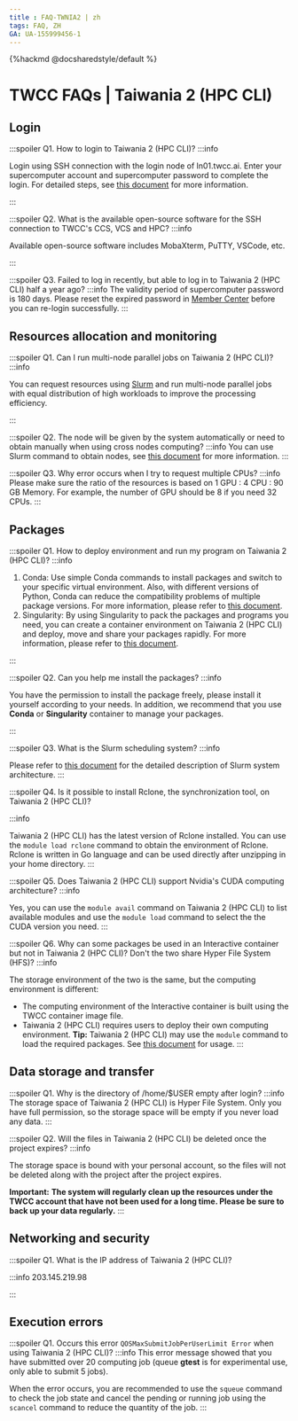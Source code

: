```yaml
---
title : FAQ-TWNIA2 | zh
tags: FAQ, ZH
GA: UA-155999456-1
---
```


{%hackmd @docsharedstyle/default %}


# TWCC FAQs | Taiwania 2 (HPC CLI)

## Login
:::spoiler Q1. How to login to Taiwania 2 (HPC CLI)?
:::info

Login using SSH connection with the login node of ln01.twcc.ai. Enter your supercomputer account and supercomputer password to complete the login. For detailed steps, see [<ins>this document<ins>](https://man.twcc.ai/@twccdocs/doc-twnia2-main-zh/%2F%40twccdocs%2Fguide-twnia2-prerequisite-for-connection-zh) for more information.

:::

:::spoiler Q2. What is the available open-source software for the SSH connection to TWCC's CCS, VCS and HPC?
:::info

Available open-source software includes MobaXterm, PuTTY, VSCode, etc.

:::

:::spoiler Q3. Failed to log in recently, but able to log in to Taiwania 2 (HPC CLI) half a year ago?
:::info
The validity period of supercomputer password is 180 days. Please reset the expired password in [<ins>Member Center<i class="fa fa-question-circle fa-question-circle-for-service" aria-hidden="true"></i></ins>](https://man.twcc.ai/@twsdocs/howto-service-access-service-zh) before you can re-login successfully.
:::


## Resources allocation and monitoring


:::spoiler Q1. Can I run multi-node parallel jobs on Taiwania 2 (HPC CLI)?
:::info

You can request resources using [<ins>Slurm</ins>](https://man.twcc.ai/@twccdocs/doc-twnia2-main-en/%2F%40twccdocs%2Fguide-twnia2-slurm-intro-en) and run multi-node parallel jobs with equal distribution of high workloads to improve the processing efficiency.

:::

:::spoiler Q2. The node will be given by the system automatically or need to obtain manually when using cross nodes computing?
:::info
You can use Slurm command to obtain nodes, see [<ins>this document</ins>](https://man.twcc.ai/@twccdocs/doc-twnia2-main-en/%2F%40twccdocs%2Fguide-twnia2-job-parameter-en) for more information.
:::

:::spoiler Q3. Why error occurs when I try to request multiple CPUs?
:::info
Please make sure the ratio of the resources is based on 1 GPU : 4 CPU : 90 GB Memory. For example, the number of GPU should be 8 if you need 32 CPUs.
:::



## Packages
:::spoiler Q1. How to deploy environment and run my program on Taiwania 2 (HPC CLI)?
:::info
1. Conda: Use simple Conda commands to install packages and switch to your specific virtual environment. Also, with different versions of Python, Conda can reduce the compatibility problems of multiple package versions. For more information, please refer to [<ins>this document<ins>](https://man.twcc.ai/@twccdocs/doc-twnia2-main-zh/https%3A%2F%2Fman.twcc.ai%2F%40twccdocs%2Fhowto-twnia2-conda-manage-packages-submit-job-zh).
2. Singularity: By using Singularity to pack the packages and programs you need, you can create a container environment on Taiwania 2 (HPC CLI) and deploy, move and share your packages rapidly. For more information, please refer to [<ins>this document<ins>](https://man.twcc.ai/@twccdocs/doc-twnia2-main-zh/https%3A%2F%2Fman.twcc.ai%2F%40twccdocs%2Fhowto-twnia2-create-sglrt-container-zh).


:::

:::spoiler Q2. Can you help me install the packages?
:::info

You have the permission to install the package freely, please install it yourself according to your needs. In addition, we recommend that you use **Conda** or **Singularity** container to manage your packages.

:::


:::spoiler Q3. What is the Slurm scheduling system?
:::info

Please refer to [<ins>this document</ins>](https://man.twcc.ai/@twccdocs/doc-twnia2-main-zh/%2F%40twccdocs%2Fguide-twnia2-slurm-intro-zh) for the detailed description of Slurm system architecture.
:::

:::spoiler Q4. Is it possible to install Rclone, the synchronization tool, on Taiwania 2 (HPC CLI)?

:::info


Taiwania 2 (HPC CLI) has the latest version of Rclone installed. You can use the `module load rclone` command to obtain the environment of Rclone. Rclone is written in Go language and can be used directly after unzipping in your home directory.
:::

:::spoiler Q5. Does Taiwania 2 (HPC CLI) support Nvidia's CUDA computing architecture?
:::info

Yes, you can use the `module avail` command on Taiwania 2 (HPC CLI) to list available modules and use the `module load` command to select the the CUDA version you need.
:::

:::spoiler Q6. Why can some packages be used in an Interactive container but not in Taiwania 2 (HPC CLI)? Don't the two share Hyper File System (HFS)?
:::info

The storage environment of the two is the same, but the computing environment is different:

- The computing environment of the Interactive container is built using the TWCC container image file.
- Taiwania 2 (HPC CLI) requires users to deploy their own computing environment.
    <i class="fa fa-lightbulb-o fa-20" aria-hidden="true"></i> **Tip:** Taiwania 2 (HPC CLI) may use the `module` command to load the required packages. See [<ins>this document</ins>](https://man.twcc.ai/@twccdocs/doc-twnia2-main-en/%2F%40twccdocs%2Fguide-twnia2-module-intro-en) for usage.
:::

## Data storage and transfer
:::spoiler Q1. Why is the directory of /home/$USER empty after login?
:::info
The storage space of Taiwania 2 (HPC CLI) is Hyper File System. Only you have full permission, so the storage space will be empty if you never load any data.
:::

:::spoiler Q2. Will the files in Taiwania 2 (HPC CLI) be deleted once the project expires?
:::info

The storage space is bound with your personal account, so the files will not be deleted along with the project after the project expires.

<i class="fa fa-exclamation-triangle fa-20" aria-hidden="true"></i> **Important:** **The system will regularly clean up the resources under the TWCC account that have not been used for a long time. Please be sure to back up your data regularly.**
:::

## Networking and security
:::spoiler Q1. What is the IP address of Taiwania 2 (HPC CLI)?

:::info
203.145.219.98

:::


## Execution errors
:::spoiler Q1. Occurs this error `QOSMaxSubmitJobPerUserLimit Error` when using Taiwania 2 (HPC CLI)?
:::info
This error message showed that you have submitted over 20 computing job (queue **gtest** is for experimental use, only able to submit 5 jobs).

When the error occurs, you are recommended to use the `squeue` command to check the job state and cancel the pending or running job using the `scancel` command to reduce the quantity of the job.
:::











